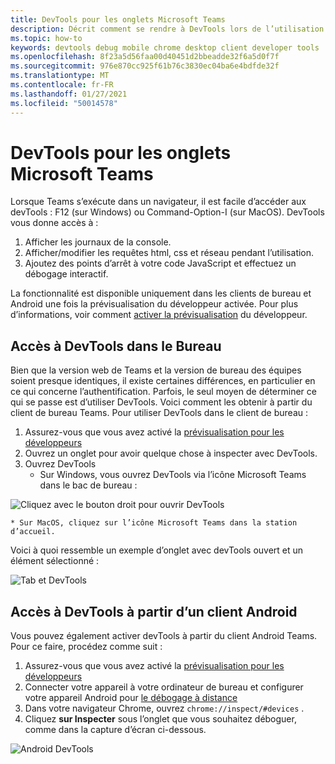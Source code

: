 ```yaml
---
title: DevTools pour les onglets Microsoft Teams
description: Décrit comment se rendre à DevTools lors de l’utilisation du client de bureau Microsoft Teams
ms.topic: how-to
keywords: devtools debug mobile chrome desktop client developer tools
ms.openlocfilehash: 8f23a5d56faa00d40451d2bbeadde32f6a5d0f7f
ms.sourcegitcommit: 976e870cc925f61b76c3830ec04ba6e4bdfde32f
ms.translationtype: MT
ms.contentlocale: fr-FR
ms.lasthandoff: 01/27/2021
ms.locfileid: "50014578"
---
```

# <a name="devtools-for-microsoft-teams-tabs"></a>DevTools pour les onglets Microsoft Teams

Lorsque Teams s’exécute dans un navigateur, il est facile d’accéder aux devTools : F12 (sur Windows) ou Command-Option-I (sur MacOS). DevTools vous donne accès à :

1. Afficher les journaux de la console.
1. Afficher/modifier les requêtes html, css et réseau pendant l’utilisation.
1. Ajoutez des points d’arrêt à votre code JavaScript et effectuez un débogage interactif.

La fonctionnalité est disponible uniquement dans les clients de bureau et Android une fois la prévisualisation du développeur activée. Pour plus d’informations, voir comment [activer la prévisualisation](~/resources/dev-preview/developer-preview-intro.md) du développeur.

## <a name="accessing-devtools-in-the-desktop"></a>Accès à DevTools dans le Bureau

Bien que la version web de Teams et la version de bureau des équipes soient presque identiques, il existe certaines différences, en particulier en ce qui concerne l’authentification. Parfois, le seul moyen de déterminer ce qui se passe est d’utiliser DevTools. Voici comment les obtenir à partir du client de bureau Teams. Pour utiliser DevTools dans le client de bureau :

1. Assurez-vous que vous avez activé la [prévisualisation pour les développeurs](~/resources/dev-preview/developer-preview-intro.md)
1. Ouvrez un onglet pour avoir quelque chose à inspecter avec DevTools.
1. Ouvrez DevTools
    * Sur Windows, vous ouvrez DevTools via l’icône Microsoft Teams dans le bac de bureau :

  ![Cliquez avec le bouton droit pour ouvrir DevTools](~/assets/images/dev-preview/devtools-right-click.png)

    * Sur MacOS, cliquez sur l’icône Microsoft Teams dans la station d’accueil.

Voici à quoi ressemble un exemple d’onglet avec devTools ouvert et un élément sélectionné :

![Tab et DevTools](~/assets/images/dev-preview/tab-and-devtools.png)

## <a name="accessing-devtools-from-an-android-client"></a>Accès à DevTools à partir d’un client Android

Vous pouvez également activer devTools à partir du client Android Teams. Pour ce faire, procédez comme suit :

1. Assurez-vous que vous avez activé la [prévisualisation pour les développeurs](~/resources/dev-preview/developer-preview-intro.md)
1. Connecter votre appareil à votre ordinateur de bureau et configurer votre appareil Android pour [le débogage à distance](https://developers.google.com/web/tools/chrome-devtools/remote-debugging/)
1. Dans votre navigateur Chrome, ouvrez `chrome://inspect/#devices` .
1. Cliquez **sur Inspecter** sous l’onglet que vous souhaitez déboguer, comme dans la capture d’écran ci-dessous.

![Android DevTools](~/assets/images/android-devtools.png)
